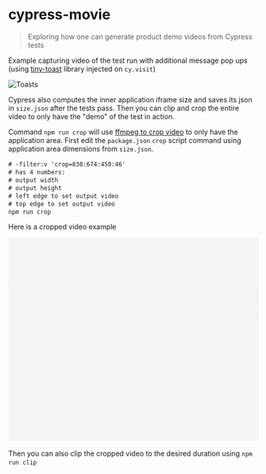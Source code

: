 # cypress-movie
> Exploring how one can generate product demo videos from Cypress tests

Example capturing video of the test run with additional message pop ups (using [tiny-toast](https://github.com/bahmutov/tiny-toast) library injected on `cy.visit`)

![Toasts](images/with-toasts.gif)

Cypress also computes the inner application iframe size and saves its json in `size.json` after the tests pass. Then you can clip and crop the entire video to only have the "demo" of the test in action.

Command `npm run crop` will use [ffmpeg to crop video](https://ffmpeg.org/ffmpeg-filters.html#crop) to only have the application area. First edit the `package.json` `crop` script command using application area dimensions from `size.json`.

```
# -filter:v 'crop=830:674:450:46'
# has 4 numbers:
# output width
# output height
# left edge to set output video
# top edge to set output video
npm run crop
```

Here is a cropped video example

![Cropped video](images/cropped.gif)

Then you can also clip the cropped video to the desired duration using `npm run clip`
